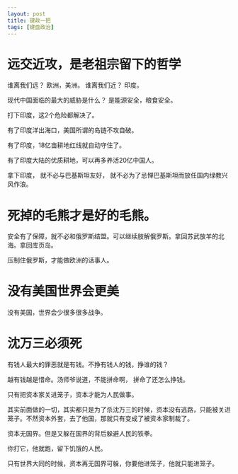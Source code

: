 ```yaml
---
layout: post
title: 键政一把
tags: [键盘政治]
---
```


# 远交近攻，是老祖宗留下的哲学

谁离我们远？ 欧洲，美洲。
谁离我们近？ 印度。

现代中国面临的最大的威胁是什么？ 是能源安全，粮食安全。

打下印度，这2个危险都解决了。

有了印度洋出海口，美国所谓的岛链不攻自破。

有了印度，18亿亩耕地红线就自动守住了。

有了印度大陆的优质耕地，可以再多养活20亿中国人。

拿下印度， 就不必与巴基斯坦友好， 就不必为了忌惮巴基斯坦而放任国内绿教兴风作浪。

# 死掉的毛熊才是好的毛熊。

安全有了保障，就不必和俄罗斯结盟。可以继续肢解俄罗斯。拿回苏武放羊的北海。拿回库页岛。

压制住俄罗斯，才能做欧洲的话事人。

# 没有美国世界会更美

没有美国，世界会少很多很多战争。

# 沈万三必须死

有钱人最大的罪恶就是有钱。不挣有钱人的钱，挣谁的钱？

越有钱越是惜命。汤师爷说道，不能拼命啊， 拼命了还怎么挣钱。

只有把资本家关进笼子，资本才能为人民做事。

其实前面做的一切，其实都只是为了杀沈万三的时候，资本没有逃路，只能被关进笼子。不然资本外套，去了他国，那就只有变成了被资本家制裁了。

资本无国界。但是又躲在国界的背后躲避人民的铁拳。

你打它，他就跑，留下饥饿的人民。

只有世界大同的时候，资本再无国界可躲，你要他进笼子，他就只能进笼子。
